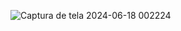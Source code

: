 


![Captura de tela 2024-06-18 002224](https://github.com/user-attachments/assets/c501fbe9-ea07-43a8-aa7c-6ac00e07657d)
